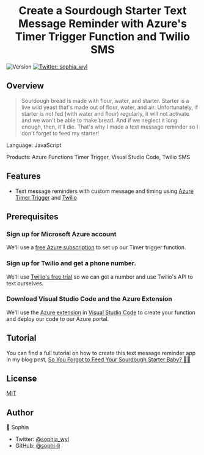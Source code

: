 <h1 align="center">Create a Sourdough Starter Text Message Reminder with Azure's Timer Trigger Function and Twilio SMS</h1>
<p>
  <img alt="Version" src="https://img.shields.io/badge/version-1.0.0-blue.svg?cacheSeconds=2592000" />
  <a href="https://twitter.com/sophia_wyl">
    <img alt="Twitter: sophia_wyl" src="https://img.shields.io/twitter/follow/sophia_wyl.svg?style=social" target="_blank" />
  </a>
</p>

## Overview

> Sourdough bread is made with flour, water, and starter. Starter is a live wild yeast that's made out of flour, water, and air. Unfortunately, if starter is not fed (with water and flour) regularly, it will not activate and we won't be able to make bread. And if we neglect it long enough, then, it'll die. That's why I made a text message reminder so I don't forget to feed my starter!

Language: JavaScript

Products: Azure Functions Timer Trigger, Visual Studio Code, Twilio SMS

## Features

- Text message reminders with custom message and timing using [Azure Timer Trigger](https://azure.microsoft.com/en-us/free/?http://WT.mc_id=breadsoph-github-chcondon) and [Twilio](https://www.twilio.com/referral/QYHnll)

## Prerequisites

### Sign up for Microsoft Azure account

We'll use a [free Azure subscription](https://azure.microsoft.com/en-us/free/?http://WT.mc_id=breadsoph-github-chcondon) to set up our Timer trigger function.

### Sign up for Twilio and get a phone number.

We'll use [Twilio's free trial](https://www.twilio.com/referral/QYHnll) so we can get a number and use Twilio's API to text ourselves.

### Download Visual Studio Code and the Azure Extension

We'll use the [Azure extension](https://code.visualstudio.com/docs/azure/extensions/?http://WT.mc_id=breadsoph-github-chcondon) in [Visual Studio Code](https://code.visualstudio.com/?http://WT.mc_id=breadsoph-github-chcondon) to create your function and deploy our code to our Azure portal.

## Tutorial

You can find a full tutorial on how to create this text message reminder app in my blog post, [So You Forgot to Feed Your Sourdough Starter Baby? 🍞👶](https://dev.to/sophia_wyl/so-you-forgot-to-feed-your-sourdough-starter-baby-1g8c)

## License

[MIT](https://github.com/sophi-li/sourdough-timer/blob/master/LICENSE)

## Author

👤 Sophia

- Twitter: [@sophia_wyl](https://twitter.com/sophia_wyl)
- GitHub: [@sophi-li](https://github.com/sophi-li)
